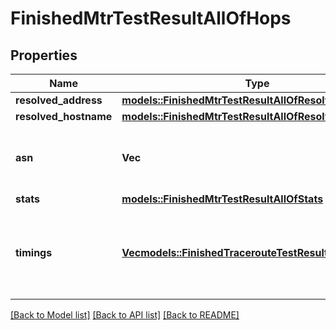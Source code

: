 # FinishedMtrTestResultAllOfHops

## Properties

Name | Type | Description | Notes
------------ | ------------- | ------------- | -------------
**resolved_address** | [**models::FinishedMtrTestResultAllOfResolvedAddress**](FinishedMtrTestResult_allOf_resolvedAddress.md) |  | 
**resolved_hostname** | [**models::FinishedMtrTestResultAllOfResolvedHostname**](FinishedMtrTestResult_allOf_resolvedHostname.md) |  | 
**asn** | **Vec<i32>** | An array containing the ASNs assigned to this hop. | 
**stats** | [**models::FinishedMtrTestResultAllOfStats**](FinishedMtrTestResult_allOf_stats.md) |  | 
**timings** | [**Vec<models::FinishedTracerouteTestResultAllOfTimings>**](FinishedTracerouteTestResult_allOf_timings.md) | An array containing details for each packet. All times are in milliseconds.  | 

[[Back to Model list]](../README.md#documentation-for-models) [[Back to API list]](../README.md#documentation-for-api-endpoints) [[Back to README]](../README.md)


